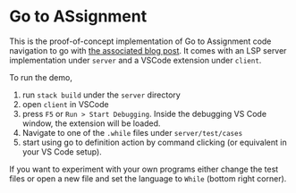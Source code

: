 # Go to ASsignment

This is the proof-of-concept implementation of Go to Assignment code navigation
to go with [the associated blog
post](https://dodisturb.me/2023-08-09-Goto-Assignment.html). It comes with an
LSP server implementation under `server` and a VSCode extension under `client`.

To run the demo,
1. run `stack build` under the `server` directory
2. open `client` in VSCode
3. press `F5` or `Run > Start Debugging`. Inside the debugging VS Code window,
   the extension will be loaded.
4. Navigate to one of the `.while` files under `server/test/cases`
5. start using go to definition action by command clicking (or equivalent in
   your VS Code setup).

If you want to experiment with your own programs either change the test files
or open a new file and set the language to `While` (bottom right corner).